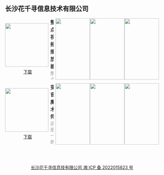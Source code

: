 ## 长沙花千寻信息技术有限公司

<style>#content h2 {height: 0; display: none;} body .page-header {background-color: #03a9f4; background-image: linear-gradient(120deg, #4caf50, #bcbcbc);} body .project-tagline {margin: 0;} .site-footer {display: none;}</style>
<section style="display: flex; justify-content: space-between; align-items: center; margin-bottom: 12px;">
	<div style="display: flex; flex-direction: column;">
		<img style="width: 142px; height: 142px; min-width: 142px; margin-right: 6px;" src="https://swsdl.vivo.com.cn/appstore/developer/icon/20220916/202209161752143umsd.png"/>
		<a style="margin: 6px auto 0;" href="https://swsdl.vivo.com.cn/appstore/developer/icon/20220916/202209161752143umsd.png">下载</a>
	</div>
	<div style="max-height: 200px; overflow: hidden;">
		<b style="font-size: 16px;color: #333;">整点视频播放器</b>
		<p style="margin: 0; font-size: 14px;color: #999;">整点视频播放器，是一款专业的视频播放器！支持本地视频和远程视频播放！【本地视频】支持常用的视频格式，如flv，mp4，rmvb等，本地文件可以一键快速导入播放器播放；【远程视频】支持对链接的播放，支持格式为.mp4文件，快速解码，动态缓存；【电脑传输】可以快速传输本地文件到浏览器，拒绝数据线，拒绝第三方软件中转；</p>
	</div>
	<div style="display: flex; margin-left: 6px;">
		<img style="width: 113px; height: 200px; min-width: 113px" src="https://swsdl.vivo.com.cn/appstore/developer/screenshot/20220916/202209161752473co1l.png"/>
		<img style="width: 113px; height: 200px; min-width: 113px" src="https://swsdl.vivo.com.cn/appstore/developer/screenshot/20220916/2022091617525816i9r.png"/>
		<img style="width: 113px; height: 200px; min-width: 113px" src="https://swsdl.vivo.com.cn/appstore/developer/screenshot/20220916/20220916175300595k0.png"/>
	</div>
</section>

<section style="display: flex; justify-content: space-between; align-items: center; margin-bottom: 12px;">
	<div style="display: flex; flex-direction: column;">
		<img style="width: 142px; height: 142px; min-width: 142px; margin-right: 6px;" src="https://swsdl.vivo.com.cn/appstore/developer/icon/20220917/202209171240118ioh8.png"/>
		<a style="margin: 6px auto 0;" href="https://swsdl.vivo.com.cn/appstore/developer/icon/20220917/202209171240118ioh8.png">下载</a>
	</div>
	<div style="max-height: 200px; overflow: hidden;">
		<b style="font-size: 16px;color: #333;">变音魔术师</b>
		<p style="margin: 0; font-size: 14px;color: #999;">这是一款非常神奇的手机变声软件，让你可以随意改变自己的声音，百变特效声音组合随你选择。无论是变声大叔、萝莉、恐怖、机器人等声音都不在话下，功能十分强悍。为用户提供了的大量的语音包，语音包种类多，有特色。语音包支持分享到多种社交平台，轻松玩转不一样的声音。</p>
	</div>
	<div style="display: flex; margin-left: 6px;">
		<img style="width: 113px; height: 200px; min-width: 113px" src="https://swsdl.vivo.com.cn/appstore/developer/screenshot/20220917/202209171242061p9dc.png"/>
		<img style="width: 113px; height: 200px; min-width: 113px" src="https://swsdl.vivo.com.cn/appstore/developer/screenshot/20220917/2022091712421490q92.png"/>
		<img style="width: 113px; height: 200px; min-width: 113px" src="https://swsdl.vivo.com.cn/appstore/developer/screenshot/20220917/202209171242178ynj9.png"/>
	</div>
</section>

<a style="display: block; margin: 4rem; text-align: center;" href="http://beian.miit.gov.cn/">长沙花千寻信息技有限公司 湘 ICP 备 2022015823 号</a>
